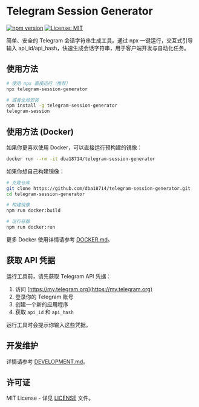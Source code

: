 # Telegram Session Generator

[![npm version](https://badge.fury.io/js/telegram-session-generator.svg)](https://badge.fury.io/js/telegram-session-generator)
[![License: MIT](https://img.shields.io/badge/License-MIT-yellow.svg)](https://opensource.org/licenses/MIT)

简单、安全的 Telegram 会话字符串生成工具。通过 npx 一键运行，交互式引导输入 api_id/api_hash，快速生成会话字符串，用于客户端开发与自动化任务。

## 使用方法

```bash
# 使用 npx 直接运行（推荐）
npx telegram-session-generator

# 或者全局安装
npm install -g telegram-session-generator
telegram-session
```

## 使用方法 (Docker)

如果你更喜欢使用 Docker，可以直接运行预构建的镜像：

```bash
docker run --rm -it dba18714/telegram-session-generator
```

如果你想自己构建镜像：

```bash
# 克隆仓库
git clone https://github.com/dba18714/telegram-session-generator.git
cd telegram-session-generator

# 构建镜像
npm run docker:build

# 运行容器
npm run docker:run
```

更多 Docker 使用详情请参考 [DOCKER.md](DOCKER.md)。

## 获取 API 凭据

运行工具前，请先获取 Telegram API 凭据：

1. 访问 [https://my.telegram.org](https://my.telegram.org)
2. 登录你的 Telegram 账号
3. 创建一个新的应用程序
4. 获取 `api_id` 和 `api_hash`

运行工具时会提示你输入这些凭据。

## 开发维护

详情请参考 [DEVELOPMENT.md](https://github.com/dba18714/telegram-session-generator/blob/main/DEVELOPMENT.md)。

## 许可证

MIT License - 详见 [LICENSE](LICENSE) 文件。
